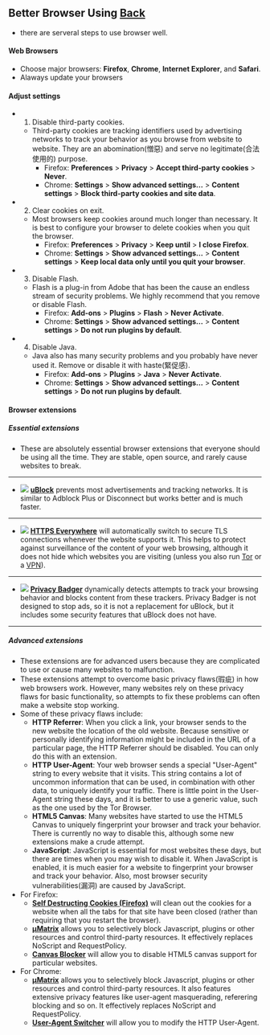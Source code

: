 ## Better Browser Using [Back](./qa.md)

- there are serveral steps to use browser well.

#### Web Browsers

- Choose major browsers: **Firefox**, **Chrome**, **Internet Explorer**, and **Safari**.
- Alaways update your browsers


#### Adjust settings

- 1. Disable third-party cookies.
	- Third-party cookies are tracking identifiers used by advertising networks to track your behavior as you browse from website to website. They are an abomination(憎惡) and serve no legitimate(合法使用的) purpose.
		- Firefox: **Preferences** > **Privacy** > **Accept third-party cookies** > **Never**.
		- Chrome: **Settings** > **Show advanced settings…** > **Content settings** > **Block third-party cookies and site data**.
- 2. Clear cookies on exit.
	- Most browsers keep cookies around much longer than necessary. It is best to configure your browser to delete cookies when you quit the browser.
		- Firefox: **Preferences** > **Privacy** > **Keep until** > **I close Firefox**.
		- Chrome: **Settings** > **Show advanced settings…** > **Content settings** > **Keep local data only until you quit your browser**.
- 3. Disable Flash.
	- Flash is a plug-in from Adobe that has been the cause an endless stream of security problems. We highly recommend that you remove or disable Flash.
		- Firefox: **Add-ons** > **Plugins** > **Flash** > **Never Activate**.
		- Chrome: **Settings** > **Show advanced settings…** > **Content settings** > **Do not run plugins by default**.
- 4. Disable Java.
	- Java also has many security problems and you probably have never used it. Remove or disable it with haste(緊促感).
		- Firefox: **Add-ons** > **Plugins** > **Java** > **Never Activate**.
		- Chrome: **Settings** > **Show advanced settings…** > **Content settings** > **Do not run plugins by default**.

#### Browser extensions

##### Essential extensions

- These are absolutely essential browser extensions that everyone should be using all the time. They are stable, open source, and rarely cause websites to break.

------
- <img src="./better_browser_icon1.png"> [**uBlock**](https://github.com/gorhill/uBlock) prevents most advertisements and tracking networks. It is similar to Adblock Plus or Disconnect but works better and is much faster.

------
- <img src="./better_browser_icon2.png"> [**HTTPS Everywhere**](https://www.eff.org/https-everywhere) will automatically switch to secure TLS connections whenever the website supports it. This helps to protect against surveillance of the content of your web browsing, although it does not hide which websites you are visiting (unless you also run [Tor](https://help.riseup.net/en/security/network-security/tor) or a [VPN](https://help.riseup.net/en/vpn)).

------
- <img src="./better_browser_icon3.png"> [**Privacy Badger**](https://www.eff.org/privacybadger) dynamically detects attempts to track your browsing behavior and blocks content from these trackers. Privacy Badger is not designed to stop ads, so it is not a replacement for uBlock, but it includes some security features that uBlock does not have.

------

##### Advanced extensions

- These extensions are for advanced users because they are complicated to use or cause many websites to malfunction.
- These extensions attempt to overcome basic privacy flaws(瑕疵) in how web browsers work. However, many websites rely on these privacy flaws for basic functionality, so attempts to fix these problems can often make a website stop working.
- Some of these privacy flaws include:
	- **HTTP Referrer**: When you click a link, your browser sends to the new website the location of the old website. Because sensitive or personally identifying information might be included in the URL of a particular page, the HTTP Referrer should be disabled. You can only do this with an extension.
	- **HTTP User-Agent**: Your web browser sends a special "User-Agent" string to every website that it visits. This string contains a lot of uncommon information that can be used, in combination with other data, to uniquely identify your traffic. There is little point in the User-Agent string these days, and it is better to use a generic value, such as the one used by the Tor Browser.
	- **HTML5 Canvas**: Many websites have started to use the HTML5 Canvas to uniquely fingerprint your browser and track your behavior. There is currently no way to disable this, although some new extensions make a crude attempt.
	- **JavaScript**: JavaScript is essential for most websites these days, but there are times when you may wish to disable it. When JavaScript is enabled, it is much easier for a website to fingerprint your browser and track your behavior. Also, most browser security vulnerabilities(漏洞) are caused by JavaScript.
- For Firefox:
	- [**Self Destructing Cookies (Firefox)**](https://addons.mozilla.org/en-US/firefox/addon/self-destructing-cookies/) will clean out the cookies for a website when all the tabs for that site have been closed (rather than requiring that you restart the browser).
	- [**µMatrix**](https://addons.mozilla.org/en-US/firefox/addon/umatrix/) allows you to selectively block Javascript, plugins or other resources and control third-party resources. It effectively replaces NoScript and RequestPolicy.
	- [**Canvas Blocker**](https://addons.mozilla.org/en-US/firefox/addon/canvasblocker/) will allow you to disable HTML5 canvas support for particular websites.
- For Chrome:
	- [**µMatrix**](https://chrome.google.com/webstore/detail/%C2%B5matrix/ogfcmafjalglgifnmanfmnieipoejdcf) allows you to selectively block Javascript, plugins or other resources and control third-party resources. It also features extensive privacy features like user-agent masquerading, referering blocking and so on. It effectively replaces NoScript and RequestPolicy.
	- [**User-Agent Switcher**](https://chrome.google.com/webstore/detail/user-agent-switcher/ffhkkpnppgnfaobgihpdblnhmmbodake) will allow you to modify the HTTP User-Agent.
